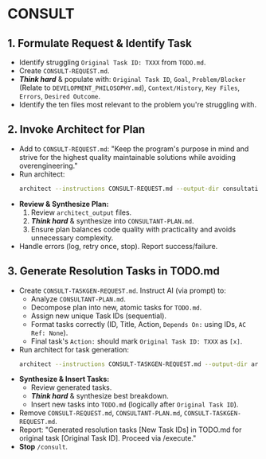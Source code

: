 # CONSULT

## 1. Formulate Request & Identify Task
- Identify struggling `Original Task ID: TXXX` from `TODO.md`.
- Create `CONSULT-REQUEST.md`.
- ***Think hard*** & populate with: `Original Task ID`, `Goal`, `Problem/Blocker` (Relate to `DEVELOPMENT_PHILOSOPHY.md`), `Context/History`, `Key Files`, `Errors`, `Desired Outcome`.
- Identify the ten files most relevant to the problem you're struggling with.

## 2. Invoke Architect for Plan
- Add to `CONSULT-REQUEST.md`: "Keep the program's purpose in mind and strive for the highest quality maintainable solutions while avoiding overengineering."
- Run architect:
    ```bash
    architect --instructions CONSULT-REQUEST.md --output-dir consultation-report --model gemini-2.5-pro-preview-03-25 --model gpt-4.1 --model o4-mini DEVELOPMENT_PHILOSOPHY.md [ten most relevant files]
    ```
- **Review & Synthesize Plan:**
    1. Review `architect_output` files.
    2. ***Think hard*** & synthesize into `CONSULTANT-PLAN.md`.
    3. Ensure plan balances code quality with practicality and avoids unnecessary complexity.
- Handle errors (log, retry once, stop). Report success/failure.

## 3. Generate Resolution Tasks in TODO.md
- Create `CONSULT-TASKGEN-REQUEST.md`. Instruct AI (via prompt) to:
    - Analyze `CONSULTANT-PLAN.md`.
    - Decompose plan into new, atomic tasks for `TODO.md`.
    - Assign new unique Task IDs (sequential).
    - Format tasks correctly (ID, Title, Action, `Depends On:` using IDs, `AC Ref: None`).
    - Final task's `Action:` should mark `Original Task ID: TXXX` as `[x]`.
- Run architect for task generation:
    ```bash
    architect --instructions CONSULT-TASKGEN-REQUEST.md --output-dir architect_output_tasks --model gemini-2.5-pro-preview-03-25 --model gpt-4.1 --model o4-mini DEVELOPMENT_PHILOSOPHY.md CONSULTANT-PLAN.md
    ```
- **Synthesize & Insert Tasks:**
    - Review generated tasks.
    - ***Think hard*** & synthesize best breakdown.
    - Insert new tasks into `TODO.md` (logically after `Original Task ID`).
- Remove `CONSULT-REQUEST.md`, `CONSULTANT-PLAN.md`, `CONSULT-TASKGEN-REQUEST.md`.
- Report: "Generated resolution tasks [New Task IDs] in TODO.md for original task [Original Task ID]. Proceed via /execute."
- **Stop** `/consult`.

